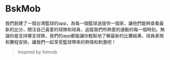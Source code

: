 # BskMob
我們創建了一個台灣籃球的app，為每一個籃球迷提供一個家，讓他們能夠查看最新的比分，關注自己喜愛的球隊和球員，追蹤我們所熱愛的運動的每一個時刻。無論你是支持哪支球隊，我們的app都能讓你輕鬆地了解最新的比賽結果、球員表現和賽程安排。讓我們一起享受籃球帶來的熱情和刺激吧！

> Inspired by fotmob
